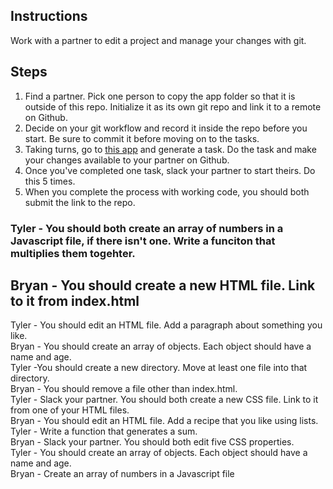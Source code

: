 ## Instructions

Work with a partner to edit a project and manage your changes with git.

## Steps

1. Find a partner. Pick one person to copy the app folder so that it is outside of this repo. Initialize it as its own git repo and link it to a remote on Github.
2. Decide on your git workflow and record it inside the repo before you start. Be sure to commit it before moving on to the tasks.
3. Taking turns, go to [this app](https://random-task-generator.firebaseapp.com) and generate a task. Do the task and make your changes available to your partner on Github.
4. Once you've completed one task, slack your partner to start theirs. Do this 5 times.
5. When you complete the process with working code, you should both submit the link to the repo.

### Tyler - You should both create an array of numbers in a Javascript file, if there isn't one. Write a funciton that multiplies them togehter. <br>
## Bryan - You should create a new HTML file. Link to it from index.html<br>
Tyler - You should edit an HTML file. Add a paragraph about something you like.<br>
Bryan - You should create an array of objects. Each object should have a name and age.<br>
Tyler -You should create a new directory. Move at least one file into that directory.<br>
Bryan - You should remove a file other than index.html.<br>
Tyler - Slack your partner. You should both create a new CSS file. Link to it from one of your HTML files.<br>
Bryan - You should edit an HTML file. Add a recipe that you like using lists.<br>
Tyler - Write a function that generates a sum.<br>
Bryan - Slack your partner. You should both edit five CSS properties. <br>
Tyler - You should create an array of objects. Each object should have a name and age.<br>
Bryan - Create an array of numbers in a Javascript file<br>
